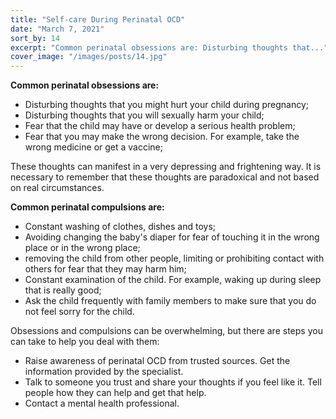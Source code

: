 ```yaml
---
title: "Self-care During Perinatal OCD"
date: "March 7, 2021"
sort_by: 14
excerpt: "Common perinatal obsessions are: Disturbing thoughts that..."
cover_image: "/images/posts/14.jpg"
---
```


**Common perinatal obsessions are:**

- Disturbing thoughts that you might hurt your child during pregnancy;
- Disturbing thoughts that you will sexually harm your child;
- Fear that the child may have or develop a serious health problem;
- Fear that you may make the wrong decision. For example, take the wrong medicine or get a vaccine;

These thoughts can manifest in a very depressing and frightening way. It is necessary to remember that these thoughts are paradoxical and not based on real circumstances.

**Common perinatal compulsions are:**

- Constant washing of clothes, dishes and toys;
- Avoiding changing the baby's diaper for fear of touching it in the wrong place or in the wrong place;
- removing the child from other people, limiting or prohibiting contact with others for fear that they may harm him;
- Constant examination of the child. For example, waking up during sleep that is really good;
- Ask the child frequently with family members to make sure that you do not feel sorry for the child.

Obsessions and compulsions can be overwhelming, but there are steps you can take to help you deal with them:

- Raise awareness of perinatal OCD from trusted sources. Get the information provided by the specialist.
- Talk to someone you trust and share your thoughts if you feel like it. Tell people how they can help and get that help.
- Contact a mental health professional.
